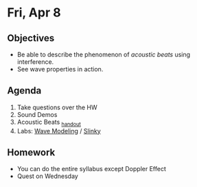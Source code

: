 
Fri, Apr 8
=========      
  
Objectives    
------------    
- Be able to describe the phenomenon of *acoustic beats* using interference.
- See wave properties in action.
   
Agenda      
---------      
1. Take questions over the HW
2. Sound Demos
3. Acoustic Beats <sub>[handout][b]</sub>
4. Labs: [Wave Modeling][wm] / [Slinky][s]

  
Homework    
-------------      
  
- You can do the entire syllabus except Doppler Effect 
- Quest on Wednesday

[b]: https://avon.schoology.com/course/5138386920/materials/gp/5859083561
[wm]: https://avon.schoology.com/course/5138386920/materials/gp/5859083572
[s]: https://avon.schoology.com/course/5138386920/materials/gp/5859083567
<!--stackedit_data:
eyJoaXN0b3J5IjpbOTM0NDQwNjkyLDk4NDE4NTkzNSwtNDE3MT
QwODk0LC0xMjU1MDgxMzY2LC04MzI0ODA0MTYsLTE2ODg2MDI5
MjcsLTMyMzE4Mzg4MywtNTExMzc0OTk4LC04NDQxODk2MDIsLT
EzNjI4NDExMzgsMTA0ODExOTgzNSw5MDE4NTc0NCwtMTU4MDA4
MzU4OSwxMzExNzcwOTI3LDIxMjc3MDkyMzEsLTE3NzMyNTEwNi
wzOTYzNjk1NTAsLTYzNzc2NzcyMCw2NDAxNjQ1OTYsNTQ2MjU1
OTM2XX0=
-->